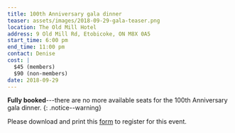 ```yaml
---
title: 100th Anniversary gala dinner
teaser: assets/images/2018-09-29-gala-teaser.png
location: The Old Mill Hotel
address: 9 Old Mill Rd, Etobicoke, ON M8X 0A5
start_time: 6:00 pm
end_time: 11:00 pm
contact: Denise
cost: |
  $45 (members)
  $90 (non-members)
date: 2018-09-29
---
```


**Fully booked**---there are no more available seats for the 100th Anniversary
gala dinner.
{: .notice--warning}

Please download and print this [form] to register for this event.

[form]: </assets/pdf/2018-09-29-gala-dinner.pdf>
